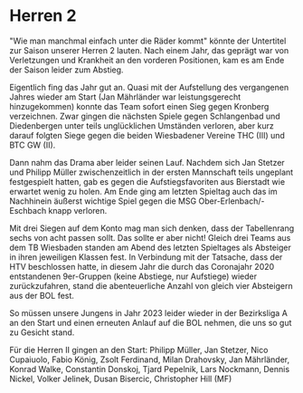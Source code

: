 # Herren 2
"Wie man manchmal einfach unter die Räder kommt" könnte der Untertitel zur Saison unserer Herren 2 lauten. Nach einem Jahr, das geprägt war von Verletzungen und Krankheit an den vorderen Positionen, kam es am Ende der Saison leider zum Abstieg.

Eigentlich fing das Jahr gut an. Quasi mit der Aufstellung des vergangenen Jahres wieder am Start (Jan Mährländer war leistungsgerecht hinzugekommen) konnte das Team sofort einen Sieg gegen Kronberg verzeichnen. Zwar gingen die nächsten Spiele gegen Schlangenbad und Diedenbergen unter teils unglücklichen Umständen verloren, aber kurz darauf folgten Siege gegen die beiden Wiesbadener Vereine THC (III) und BTC GW (II).

Dann nahm das Drama aber leider seinen Lauf. Nachdem sich Jan Stetzer und Philipp Müller zwischenzeitlich in der ersten Mannschaft teils ungeplant festgespielt hatten, gab es gegen die Aufstiegsfavoriten aus Bierstadt wie erwartet wenig zu holen. Am Ende ging am letzten Spieltag auch das im Nachhinein äußerst wichtige Spiel gegen die MSG Ober-Erlenbach/-Eschbach knapp verloren.

Mit drei Siegen auf dem Konto mag man sich denken, dass der Tabellenrang sechs von acht passen sollt. Das sollte er aber nicht! Gleich drei Teams aus dem TB Wiesbaden standen am Abend des letzten Spieltages als Absteiger in ihren jeweiligen Klassen fest. In Verbindung mit der Tatsache, dass der HTV beschlossen hatte, in diesem Jahr die durch das Coronajahr 2020 entstandenen 9er-Gruppen (keine Abstiege, nur Aufstiege) wieder zurückzufahren, stand die abenteuerliche Anzahl von gleich vier Absteigern aus der BOL fest.

So müssen unsere Jungens in Jahr 2023 leider wieder in der Bezirksliga A an den Start und einen erneuten Anlauf auf die BOL nehmen, die uns so gut zu Gesicht stand.  

Für die Herren II gingen an den Start: Philipp Müller, Jan Stetzer, Nico Cupaiuolo, Fabio König, Zsolt Ferdinand, Milan Drahovsky, Jan Mährländer, Konrad Walke, Constantin Donskoj, Tjard Pepelnik, Lars Nockmann, Dennis Nickel, Volker Jelinek, Dusan Bisercic, Christopher Hill (MF)